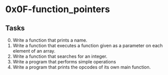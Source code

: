 # 0x0F-function_pointers
## Tasks

0. Write a function that prints a name.
1. Write a function that executes a function given as a parameter on each element of an array.
2. Write a function that searches for an integer.
3. Write a program that performs simple operations
4. Write a program that prints the opcodes of its own main function.
